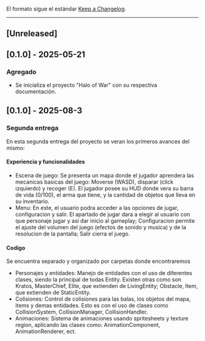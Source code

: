 El formato sigue el estándar [Keep a Changelog](https://keepachangelog.com/es-ES/1.0.0/).

---

## [Unreleased]

## [0.1.0] - 2025-05-21
### Agregado
- Se inicializa el proyecto "Halo of War" con su respectiva documentación.
## [0.1.0] - 2025-08-3
### Segunda entrega
En esta segunda entrega del proyecto se veran los primeros avances del mismo:
#### Experiencia y funcionalidades
- Escena de juego:
Se presenta un mapa donde el jugador aprendera las mecanicas basicas del juego: Moverse (WASD), disparar (click izquierdo) y recoger (E). El jugador posee su HUD donde vera su barra de vida (0/100), el arma que tiene, y la cantidad de objetos que lleva en su inventario.
- Menu:
En este, el usuario podra acceder a las opciones de jugar, configuracion y salir. El apartado de jugar dara a elegir al usuario con que personaje jugar y asi dar inicio al gameplay; Configuracion permite el ajuste del volumen del juego (efectos de sonido y musica) y de la resolucion de la pantalla; Salir cierra el juego.
#### Codigo
Se encuentra separado y organizado por carpetas donde encontraremos
- Personajes y entidades:
Manejo de entidades con el uso de diferentes clases, siendo la principal de todas Entity. Existen otras como son Kratos, MasterChief, Elite, que extienden de LivingEntity; Obstacle, Item, que extienden de StaticEntity.
- Colisiones:
Control de colisiones para las balas, los objetos del mapa, items y demas entidades. Esto es con el uso de clases como CollisionSystem, CollisionManager, CollisionHandler.
- Animaciones:
Sistema de animaciones usando spritesheets y texture region, aplicando las clases como: AnimationComponent, AnimationRenderer, ect.

  

